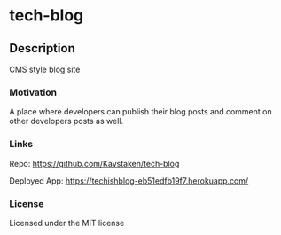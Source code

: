 # tech-blog

## Description
CMS style blog site

### Motivation
A place where developers can publish their blog posts and comment on other developers posts as well.

### Links

Repo: https://github.com/Kaystaken/tech-blog

Deployed App: https://techishblog-eb51edfb19f7.herokuapp.com/ 

### License

Licensed under the MIT license
